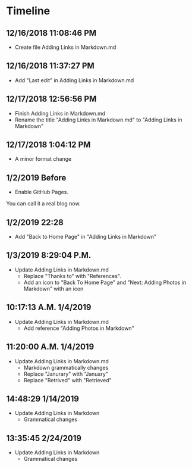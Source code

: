 # Timeline

## 12/16/2018 11:08:46 PM

- Create file Adding Links in Markdown.md

## 12/16/2018 11:37:27 PM

- Add "Last edit" in Adding Links in Markdown.md

## 12/17/2018 12:56:56 PM

- Finish Adding Links in Markdown.md
- Rename the title "Adding Links in Markdown.md" to "Adding Links in Markdown"

## 12/17/2018 1:04:12 PM

- A minor format change

## 1/2/2019 Before

- Enable GitHub Pages.

You can call it a real blog now.

## 1/2/2019 22:28

- Add "Back to Home Page" in "Adding Links in Markdown"

## 1/3/2019  8:29:04 P.M.

- Update Adding Links in Markdown.md
  - Replace "Thanks to" with "References".
  - Add an icon to "Back To Home Page" and "Next: Adding Photos in Markdown" with an icon

## 10:17:13 A.M. 1/4/2019

- Update Adding Links in Markdown.md
  - Add reference "Adding Photos in Markdown"

## 11:20:00 A.M. 1/4/2019

- Update Adding Links in Markdown.md
  - Markdown grammatically changes
  - Replace "Janurary" with "January"
  - Replace "Retrived" with "Retrieved"

## 14:48:29 1/14/2019

- Update Adding Links in Markdown
  - Grammatical changes

## 13:35:45 2/24/2019

- Update Adding Links in Markdown
  - Grammatical changes